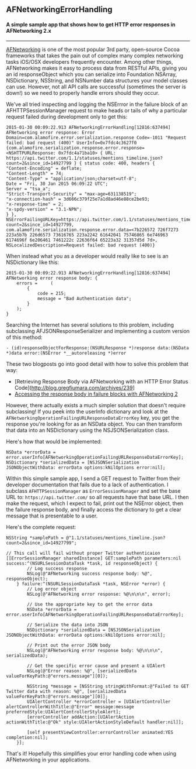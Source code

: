 ## AFNetworkingErrorHandling

#### A simple sample app that shows how to get HTTP error responses in AFNetworking 2.x
---

[AFNetworking](http://afnetworking.com) is one of the most popular 3rd party, open-source Cocoa frameworks that takes the pain out of complex many complex networking tasks iOS/OSX developers frequently encounter. Among other things, AFNetworking makes it easy to process data from RESTful APIs, giving you an id responseObject which you can serialize into Foundation NSArray, NSDictionary, NSString, and NSNumber data structures your model classes can use. However, not all API calls are successful (sometimes the server is down!) so we need to properly handle errors should they occur.

We've all tried inspecting and logging the NSErrror in the failure block of an AFHTTPSessionManager request to make heads or tails of why a particular request failed during development only to get this:
```
2015-01-30 00:09:22.913 AFNetworkingErrorHandling[12816:637494] AFNetworking error response: Error Domain=com.alamofire.error.serialization.response Code=-1011 "Request failed: bad request (400)" UserInfo=0x7fdc4c3627f0 {com.alamofire.serialization.response.error.response=<NSHTTPURLResponse: 0x7fdc4a71ba10> { URL: https://api.twitter.com/1.1/statuses/mentions_timeline.json?count=2&since_id=14927799 } { status code: 400, headers {
"Content-Encoding" = deflate;
"Content-Length" = 74;
"Content-Type" = "application/json;charset=utf-8";
Date = "Fri, 30 Jan 2015 06:09:22 UTC";
Server = "tsa_a";
"Strict-Transport-Security" = "max-age=631138519";
"x-connection-hash" = 3d666c379f25e7a1d8ad46e88ce2be93;
"x-response-time" = 2;
"x-spdy-version" = "3.1-NPN";
} }, NSErrorFailingURLKey=https://api.twitter.com/1.1/statuses/mentions_timeline.json?count=2&since_id=14927799, com.alamofire.serialization.response.error.data=<7b226572 726f7273 223a5b7b 226d6573 73616765 223a2242 61642041 75746865 6e746963 6174696f 6e206461 7461222c 22636f64 65223a32 31357d5d 7d>, NSLocalizedDescription=Request failed: bad request (400)}
```

When instead what you as a developer would really like to see is an NSDictionary like this:

```
2015-01-30 00:09:22.913 AFNetworkingErrorHandling[12816:637494] 
AFNetworking error response body: {
    errors =     (
        {
            code = 215;
            message = "Bad Authentication data";
        }
    );
}
```

Searching the Internet has several solutions to this problem, including subclassing AFJSONResponseSerializer and implementing a custom version of this method:
```objc
- (id)responseObjectForResponse:(NSURLResponse *)response data:(NSData *)data error:(NSError *__autoreleasing *)error
```

These two blogposts go into good detail with how to solve this problem that way:

* [Retrieving Response Body via AFNetworking with an HTTP Error Status Code](http://blog.gregfiumara.com/archives/239]
* [Accessing the response body in failure blocks with AFNetworking 2](http://www.splinter.com.au/2014/09/10/afnetworking-error-bodies/)


However, there actually exists a much simpler solution that doesn't require subclassing! If you peek into the userInfo dictionary and look at the `AFNetworkingOperationFailingURLResponseDataErrorKey` key, you get the response you're looking for as an NSData object. You can then transform that data into an NSDictionary using the NSJSONSerialization class.

Here's how that would be implemented:

```objc
NSData *errorData = error.userInfo[AFNetworkingOperationFailingURLResponseDataErrorKey];
NSDictionary *serializedData = [NSJSONSerialization JSONObjectWithData: errorData options:kNilOptions error:nil];
```

Within this simple sample app, I send a GET request to Twitter from their developer documentation that fails due to a lack of authentication. I subclass `AFHTTPSessionManager` as `ErrorSessionManager` and set the base URL to: `https://api.twitter.com/` so all requests have that base URL. I then make the request, which I expect to fail, print out the NSError object, then the failure response body, and finally access the dictionary to get a clear message that is presentable to a user.

Here's the complete request:

```objc
NSString *samplePath = @"1.1/statuses/mentions_timeline.json?count=2&since_id=14927799";

// This call will fail without proper Twitter authenticaion
[[ErrorSessionManager sharedInstance] GET:samplePath parameters:nil success:^(NSURLSessionDataTask *task, id responseObject) {
        // Log success response
        NSLog(@"AFNetworking success response body: %@", responseObject);
    } failure:^(NSURLSessionDataTask *task, NSError *error) {   
        // Log error object
        NSLog(@"AFNetworking error response: %@\n\n\n", error);

        // Use the appropriate key to get the error data
        NSData *errorData = error.userInfo[AFNetworkingOperationFailingURLResponseDataErrorKey];

        // Serialize the data into JSON
        NSDictionary *serializedData = [NSJSONSerialization JSONObjectWithData: errorData options:kNilOptions error:nil];

        // Print out the error JSON body
        NSLog(@"AFNetworking error response body: %@\n\n\n", serializedData);

        // Get the specific error cause and present a UIAlert
        NSLog(@"Error reason: %@", [serializedData valueForKeyPath:@"errors.message"][0]);

        NSString *message = [NSString stringWithFormat:@"Failed to GET Twitter data with reason: %@", [serializedData valueForKeyPath:@"errors.message"][0]];
        UIAlertController *errorController = [UIAlertController alertControllerWithTitle:@"Error" message:message preferredStyle:UIAlertControllerStyleAlert];
        [errorController addAction:[UIAlertAction actionWithTitle:@"Ok" style:UIAlertActionStyleDefault handler:nil]];

        [self presentViewController:errorController animated:YES completion:nil];
    }];
```

That's it! Hopefully this simplifies your error handling code when using AFNetworking in your applications.